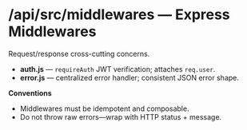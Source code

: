 # /api/src/middlewares — Express Middlewares

Request/response cross-cutting concerns.

- **auth.js** — `requireAuth` JWT verification; attaches `req.user`.
- **error.js** — centralized error handler; consistent JSON error shape.

**Conventions**
- Middlewares must be idempotent and composable.
- Do not throw raw errors—wrap with HTTP status + message.
